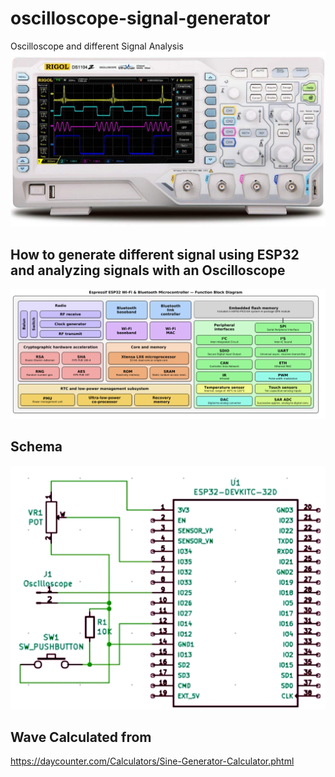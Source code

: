 # oscilloscope-signal-generator
Oscilloscope and different Signal Analysis    
![Scope](rigol-scope.png)  

## How to generate different signal using ESP32 and analyzing signals with an Oscilloscope   

![esp32](ESP32.png)

## Schema  
![schema](waveform_generator.png)   
## Wave Calculated from  
 https://daycounter.com/Calculators/Sine-Generator-Calculator.phtml    

